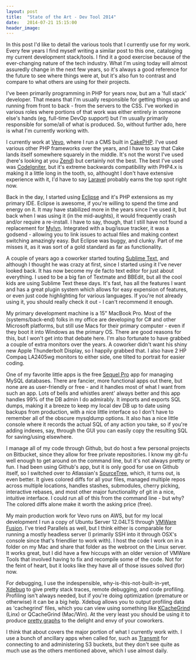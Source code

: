 ```yaml
---
layout: post
title:  "State of the Art - Dev Tool 2014"
date:   2014-07-21 15:15:00
header_image: 
---
```


In this post I'd like to detail the various tools that I currently use for my work.  Every few years I find myself writing a similar post to this one, cataloging my current development stack/tools.  I find it a good exercise because of the ever-changing nature of the tech industry.  What I'm using today will almost assuredly change in the next few years, so it's always a good reference for the future to see where things were at, but it's also fun to contrast and compare to what others are using for their projects.

I've been primarily programming in PHP for years now, but am a 'full stack' developer.  That means that I'm usually responsible for getting things up and running from front to back - from the servers to the CSS.  I've worked in various roles where portions of that work was either entirely in someone else's hands (eg, full-time DevOp support) but I'm usually primarily responsible for some/all of what is produced.  So, without further ado, here is what I'm currently working with.

I currently work at [Vevo](http://www.vevo.com), where I run a CMS built in [CakePHP](http://cakephp.org/).  I've used various other PHP frameworks over the years, and I have to say that Cake lands itself somewhere squarely in the middle.  It's not the worst I've used (here's looking at you [Zend](http://framework.zend.com/)) but certainly not the best.  The best I've used was [CodeIgniter](http://ellislab.com/codeigniter), but it's extreme backwards compatibility with PHP4.x is making it a little long in the tooth, so, althought I don't have extensive experience with it, I'd have to say [Laravel](http://laravel.com/) probably earns the top spot right now.

Back in the day, I started using [Eclipse](https://www.eclipse.org/) and it's PHP extensions as my primary IDE.  Eclipse is awesome, if you're willing to spend the time and energy on it.  It may have stabilized more in the years since I've used it, but back when I was using it (in the mid-aughts), it would frequently crash and/or require a re-install.  I have to say, though, that I still have not found a replacement for [Mylyn](http://www.eclipse.org/mylyn/).  Integrated with a bug/issue tracker, it was a godsend - allowing you to link issues to actual files and making context switching amazingly easy.  But Eclipse was buggy, and clunky. Part of me misses it, as it was sort of a gold standard as far as functionality. 

A couple of years ago a coworker started touting [Sublime Text](http://www.sublimetext.com/), and although I thought he was crazy at first, since I started using it I've never looked back. It has now become my de facto text editor for just about everything.  I used to be a big fan of Textmate and BBEdit, but all the cool kids are using Sublime Text these days. It's fast, has all the features I want and has a great plugin system which allows for easy expension of features, or even just code highlighting for various languages.  If you're not already using it, you should really check it out - I can't recommend it enough.

My primary development machine is a 15" MacBook Pro. Most of the (systems/back-end) folks in my office are developing for C# and other Microsoft platforms, but still use Macs for their primary computer - even if they boot it into Windows as the primary OS.  There are good reasons for this, but I won't get into that debate here. I'm also fortunate to have grabbed a couple of extra monitors over the years. A coworker didn't want his shiny new Apple Thunderbolt Display, so I happily grabbed that. I also have 2 HP Compaq LA2405wg monitors to either side, one tilted to portrait for easier coding.

One of my favorite little apps is the free [Sequel Pro](http://www.sequelpro.com/) app for managing MySQL databases. There are fancier, more functional apps out there, but none are as user-friendly or free - and it handles most of what I want from such an app.  Lots of bells and whistles arent' always better and this app handles 99% of the DB admin I do admirably. It imports and exports SQL dumps, making it a breeze to keep my local dev DB up to date using backups from production, with a nice little interface so I don't have to remember all of the obscure mysqldump options. It also has a nice little console where it records the actual SQL of any action you take, so if you're adding indexes, say, through the GUI you can easily copy the resulting SQL for saving/using elsewhere.

I manage all of my code through Github, but do host a few personal projects on Bitbucket, since they allow for free private repositories. I know my git-fu well enough to get around on the command line, but it's not always pretty or fun.  I had been using Github's app, but it is only good for use on Github itself, so I switched over to Atlassian's [SourceTree](http://www.sourcetreeapp.com/), which, it turns out, is even better. It gives colored diffs for all your files, managed multiple repos across multiple locations, handles stashes, submodules, cherry picking, interactive rebases, and most other major functionality of git in a nice, intuitive interface. I could run all of this from the command line - but why? The colored diffs alone make it worth the asking price (free).

My main production work for Vevo runs on AWS, but for my local development I run a copy of Ubuntu Server 12.04LTS through [VMWare Fusion](http://www.vmware.com/products/fusion/). I've tried Parallels as well, but I think either is comparable for running a mostly headless server (I primarily SSH into it through OSX's console since that's friendlier to work with). I host the code I work on in a folder on my Mac and share that folder as the webroot on the Linux server. It works great, but I did have a few hiccups with an older version of VMWare Tools that involved having to fix and recompile some of the code. Not for the feint of heart, but it looks like they have all of those issues solved (for) now.

For debugging, I use the indespensible, why-is-this-not-built-in-yet, [Xdebug](http://xdebug.org/) to give pretty stack traces, remote debugging, and code profiling. Profiling isn't always needed, but if you're doing optimization (premature or otherwise) it can be a big help. Xdebug allows you to output profiling data as 'cachegrind' files, which you can view using something like [KCacheGrind](http://kcachegrind.sourceforge.net/html/Home.html) (Linx) or QCacheGrind (Mac/Win). At the very least you should be using it to produce [pretty graphs](http://kcachegrind.sourceforge.net/html/pics/KcgShot3Large.gif) to the delight and envy of your coworkers.

I think that about covers the major portion of what I currently work with. I use a bunch of ancillary apps when called for, such as [Transmit](http://panic.com/transmit/) for connecting to and administering S3 buckets, but they don't see quite as much use as the others mentioned above, which I use almost daily.